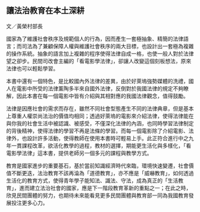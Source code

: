 ## 讓法治教育在本土深耕

文／黃榮村部長

國家為了維護社會秩序及規範個人的行為，因而產生一套極抽象、精簡的法律語言；而司法為了兼顧保障人權與維護社會秩序的兩大目標，也設計出一套極為複雜的操作系統。抽象的語言加上複雜的程序使得法律自成一格，也使一般人對於法律望之卻步。民間司改會主編的「看電影學法律」，卻讓人改變這個刻板想法，原來法律也可以輕鬆學習。

本書中還有一個特色，是比較國內外法律的差異，由於好萊塢強勢媒體的洗禮，國人在電影中所受的法律薰陶多半來自國外法律，反倒對於我國法律的規定不夠瞭解，因此本書在每一個電影中皆有介紹與其相對應的我國法律觀念，值得鼓勵。

法律是因應社會的需求而存在，雖然不同社會型態產生不同的法律典章，但是基本上尊重人權崇尚法治的價值均相同；透過好萊塢的電影來介紹法律，使得法律能在與你我的社會生活中被認識、被感受，不僅深化法律的內涵，也同時學習法律制定的背後精神，使得法律的學習不再是法條的學習。而每一個電影除了介紹電影、法律外，也設計許多活動，使得教師在使用本書時可輕易上手。此正符合進行中之九年一貫課程改革，欲活化教學的過程，教材的選擇，期能更生活化與多樣化，「看電影學法律」這本書，提供老師另一個多元的課程與教學方式。

教育是國家進步的重要基石，基於當前知識經濟時代來臨，環境快速變遷，社會價值不斷更迭，法治教育不該再淪為「道德教育」，亦不應是「威嚇教育」，如何透過生活化的教育方式，使得青年學子能知法、識法、守法，成為真正的「生活教育」，進而建立法治社會的國家，應是下一階段教育革新的重點之一；在此之時，欣見民間團體的努力，也期待未來能看見更多民間團體與教育部一同為我國教育發展投注更多心力。

